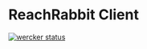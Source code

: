 # ReachRabbit Client
[![wercker status](https://app.wercker.com/status/0c42bc9b8ef253436dd7767b60419284/s/refactor "wercker status")](https://app.wercker.com/project/byKey/0c42bc9b8ef253436dd7767b60419284)

